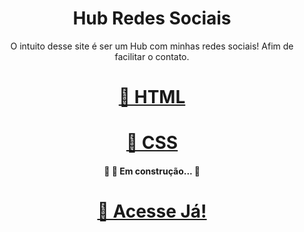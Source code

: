 <h1 align="center">Hub Redes Sociais</h1>

<p align="center">
  O intuito desse site é ser um Hub com minhas redes sociais! Afim de facilitar o contato.
</p>
  
<h1 align="center">
    <a href="https://html.spec.whatwg.org">🔗 HTML</a>
</h1>

<h1 align="center">
    <a href="https://developer.mozilla.org/pt-BR/docs/Web/CSS">🔗 CSS</a>
</h1>

<h4 align="center"> 
	🚧  🚀 Em construção...  🚧
</h4>

<h1 align="center">
    <a href="https://fernandognu.github.io">🔗 Acesse Já!</a>
</h1>
